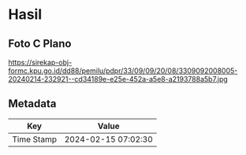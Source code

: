 # Hasil

## Foto C Plano

https://sirekap-obj-formc.kpu.go.id/dd88/pemilu/pdpr/33/09/09/20/08/3309092008005-20240214-232921--cd34189e-e25e-452a-a5e8-a2193788a5b7.jpg


## Metadata

| Key        | Value               |
| ---------- | ------------------- |
| Time Stamp | 2024-02-15 07:02:30 |



